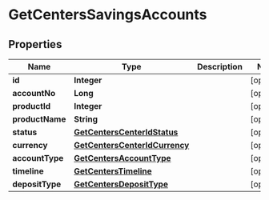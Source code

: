 # GetCentersSavingsAccounts

## Properties
Name | Type | Description | Notes
------------ | ------------- | ------------- | -------------
**id** | **Integer** |  |  [optional]
**accountNo** | **Long** |  |  [optional]
**productId** | **Integer** |  |  [optional]
**productName** | **String** |  |  [optional]
**status** | [**GetCentersCenterIdStatus**](GetCentersCenterIdStatus.md) |  |  [optional]
**currency** | [**GetCentersCenterIdCurrency**](GetCentersCenterIdCurrency.md) |  |  [optional]
**accountType** | [**GetCentersAccountType**](GetCentersAccountType.md) |  |  [optional]
**timeline** | [**GetCentersTimeline**](GetCentersTimeline.md) |  |  [optional]
**depositType** | [**GetCentersDepositType**](GetCentersDepositType.md) |  |  [optional]
